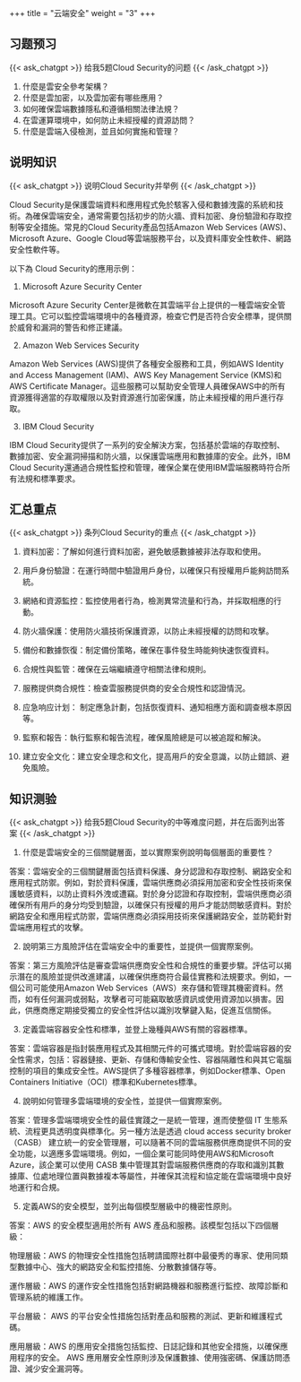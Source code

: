 +++
title = "云端安全"
weight = "3"
+++
## 习题预习
{{< ask_chatgpt >}}
给我5题Cloud Security的问题
{{< /ask_chatgpt >}}



1. 什麼是雲安全參考架構？
2. 什麼是雲加密，以及雲加密有哪些應用？
3. 如何確保雲端數據隱私和遵循相關法律法規？
4. 在雲運算環境中，如何防止未經授權的資源訪問？
5. 什麼是雲端入侵檢測，並且如何實施和管理？   

## 说明知识
{{< ask_chatgpt >}}
说明Cloud Security并举例
{{< /ask_chatgpt >}}



Cloud Security是保護雲端資料和應用程式免於駭客入侵和數據洩露的系統和技術。為確保雲端安全，通常需要包括初步的防火牆、資料加密、身份驗證和存取控制等安全措施。常見的Cloud Security產品包括Amazon Web Services (AWS)、Microsoft Azure、Google Cloud等雲端服務平台，以及資料庫安全性軟件、網路安全性軟件等。

以下為 Cloud Security的應用示例：

1. Microsoft Azure Security Center

Microsoft Azure Security Center是微軟在其雲端平台上提供的一種雲端安全管理工具。它可以監控雲端環境中的各種資源，檢查它們是否符合安全標準，提供關於威脅和漏洞的警告和修正建議。

2. Amazon Web Services Security

Amazon Web Services (AWS)提供了各種安全服務和工具，例如AWS Identity and Access Management (IAM)、AWS Key Management Service (KMS)和AWS Certificate Manager。這些服務可以幫助安全管理人員確保AWS中的所有資源獲得適當的存取權限以及對資源進行加密保護，防止未經授權的用戶進行存取。

3. IBM Cloud Security

IBM Cloud Security提供了一系列的安全解決方案，包括基於雲端的存取控制、數據加密、安全漏洞掃描和防火牆，以保護雲端應用和數據庫的安全。此外，IBM Cloud Security還通過合規性監控和管理，確保企業在使用IBM雲端服務時符合所有法規和標準要求。   

## 汇总重点
{{< ask_chatgpt >}}
条列Cloud Security的重点
{{< /ask_chatgpt >}}



1. 資料加密：了解如何進行資料加密，避免敏感數據被非法存取和使用。 

2. 用戶身份驗證：在運行時間中驗證用戶身份，以確保只有授權用戶能夠訪問系統。 

3. 網絡和資源監控：監控使用者行為，檢測異常流量和行為，并採取相應的行動。 

4. 防火牆保護：使用防火牆技術保護資源，以防止未經授權的訪問和攻擊。 

5. 備份和數據恢復：制定備份策略，確保在事件發生時能夠快速恢復資料。 

6. 合規性與監管：確保在云端繼續遵守相關法律和規則。 

7. 服務提供商合規性：檢查雲服務提供商的安全合規性和認證情況。 

8. 应急响应计划： 制定應急計劃，包括恢復資料、通知相應方面和調查根本原因等。 

9. 監察和報告：執行監察和報告流程，確保風險總是可以被追蹤和解決。 

10. 建立安全文化：建立安全理念和文化，提高用戶的安全意識，以防止錯誤、避免風險。   

## 知识测验
{{< ask_chatgpt >}}
给我5题Cloud Security的中等难度问题，并在后面列出答案
{{< /ask_chatgpt >}}



1. 什麼是雲端安全的三個關鍵層面，並以實際案例說明每個層面的重要性？

答案：雲端安全的三個關鍵層面包括資料保護、身分認證和存取控制、網路安全和應用程式防禦。例如，對於資料保護，雲端供應商必須採用加密和安全性技術來保護敏感資料，以防止資料外洩或遭竊。對於身分認證和存取控制，雲端供應商必須確保所有用戶的身分均受到驗證，以確保只有授權的用戶才能訪問敏感資料。對於網路安全和應用程式防禦，雲端供應商必須採用技術來保護網路安全，並防範針對雲端應用程式的攻擊。

2. 說明第三方風險評估在雲端安全中的重要性，並提供一個實際案例。

答案：第三方風險評估是審查雲端供應商安全性和合規性的重要步驟。評估可以揭示潛在的風險並提供改進建議，以確保供應商符合最佳實務和法規要求。例如，一個公司可能使用Amazon Web Services（AWS）來存儲和管理其機密資料。然而，如有任何漏洞或弱點，攻擊者可可能竊取敏感資訊或使用資源加以損害。因此，供應商應定期接受獨立的安全性評估以識別攻擊鍵入點，促進互信關係。

3. 定義雲端容器安全性和標準，並登上幾種與AWS有關的容器標準。

答案：雲端容器是指封裝應用程式及其相關元件的可攜式環境。對於雲端容器的安全性需求，包括：容器鏈接、更新、存儲和傳輸安全性、容器隔離性和與其它電腦控制的項目的集成安全性。AWS提供了多種容器標準，例如Docker標準、Open Containers Initiative（OCI）標準和Kubernetes標準。

4. 說明如何管理多雲端環境的安全性，並提供一個實際案例。

答案：管理多雲端環境安全性的最佳實踐之一是統一管理，進而使整個 IT 生態系統、流程更具透明度與標準化。另一種方法是透過 cloud access security broker （CASB） 建立統一的安全管理層，可以隨著不同的雲端服務供應商提供不同的安全功能，以適應多雲端環境。例如，一個企業可能同時使用AWS和Microsoft Azure，該企業可以使用 CASB 集中管理其對雲端服務供應商的存取和識別其數據庫、位處地理位置與數據複本等屬性，并確保其流程和協定能在雲端環境中良好地運行和合規。

5. 定義AWS的安全模型，並列出每個模型層級中的機密性原則。

答案：AWS 的安全模型適用於所有 AWS 產品和服務。該模型包括以下四個層級：

物理層級：AWS 的物理安全性措施包括聘請國際社群中最優秀的專家、使用同類型數據中心、強大的網路安全和監控措施、分散數據儲存等。

運作層級：AWS 的運作安全性措施包括對網路機器和服務進行監控、故障診斷和管理系統的維護工作。

平台層級： AWS 的平台安全性措施包括對產品和服務的測試、更新和維護程式碼。

應用層級：AWS 的應用安全措施包括監控、日誌記錄和其他安全措施，以確保應用程序的安全。 AWS 應用層安全性原則涉及保護數據、使用強密碼、保護訪問憑證、減少安全漏洞等。   

